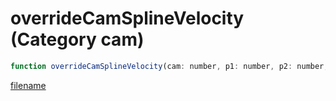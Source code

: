 # overrideCamSplineVelocity (Category cam)

```js
function overrideCamSplineVelocity(cam: number, p1: number, p2: number, p3: number): void
```

[filename](overrideCamSplineVelocity_m.md ':include')